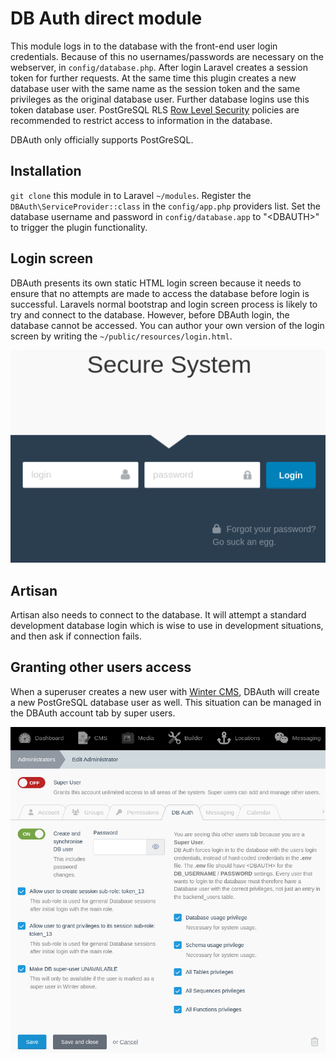 # DB Auth direct module
This module logs in to the database with the front-end user login credentials. Because of this no usernames/passwords are necessary on the webserver, in `config/database.php`.
After login Laravel creates a session token for further requests. At the same time this plugin creates a new database user with the same name as the session token and the same privileges as the original database user. Further database logins use this token database user. PostGreSQL RLS [Row Level Security](https://www.postgresql.org/docs/current/ddl-rowsecurity.html) policies are recommended to restrict access to information in the database.

DBAuth only officially supports PostGreSQL.

## Installation
`git clone` this module in to Laravel `~/modules`.
Register the `DBAuth\ServiceProvider::class` in the `config/app.php` providers list.
Set the database username and password in `config/database.app` to "&lt;DBAUTH&gt;" to trigger the plugin functionality.

## Login screen
DBAuth presents its own static HTML login screen because it needs to ensure that no attempts are made to access the database before login is successful. Laravels normal bootstrap and login screen process is likely to try and connect to the database. However, before DBAuth login, the database cannot be accessed. You can author your own version of the login screen by writing the `~/public/resources/login.html`.

![Login Screen](login.png "login screen")

## Artisan
Artisan also needs to connect to the database. It will attempt a standard development database login which is wise to use in development situations, and then ask if connection fails.

## Granting other users access
When a superuser creates a new user with [Winter CMS](https://wintercms.com), DBAuth will create a new PostGreSQL database user as well. This situation can be managed in the DBAuth account tab by super users.

![DBAuth setup for an account](setup.png "DBAuth setup for an account")